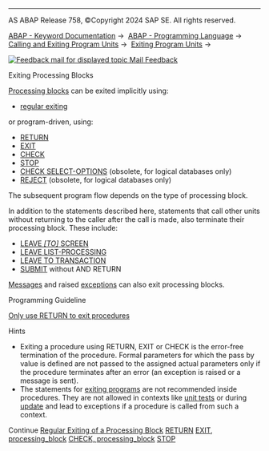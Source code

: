   

* * *

AS ABAP Release 758, ©Copyright 2024 SAP SE. All rights reserved.

[ABAP - Keyword Documentation](https://help.sap.com/doc/abapdocu_latest_index_htm/latest/en-US/abenabap.htm) →  [ABAP - Programming Language](https://help.sap.com/doc/abapdocu_latest_index_htm/latest/en-US/abenabap_reference.htm) →  [Calling and Exiting Program Units](https://help.sap.com/doc/abapdocu_latest_index_htm/latest/en-US/abenabap_execution.htm) →  [Exiting Program Units](https://help.sap.com/doc/abapdocu_latest_index_htm/latest/en-US/abenleave_program_units.htm) → 

 [![](Mail.gif?object=Mail.gif "Feedback mail for displayed topic") Mail Feedback](mailto:f1_help@sap.com?subject=Feedback%20on%20ABAP%20Documentation&body=Document:%20Exiting%20Processing%20Blocks%2C%20ABENLEAVE_PROCESSING_BLOCKS%2C%20758%0D%0A%0D%0AError:%0D%0A%0D%0A%0D%0A%0D%0ASuggestion%20for%20improvement:)

Exiting Processing Blocks

[Processing blocks](https://help.sap.com/doc/abapdocu_latest_index_htm/latest/en-US/abenprocessing_block_glosry.htm "Glossary Entry") can be exited implicitly using:

-   [regular exiting](https://help.sap.com/doc/abapdocu_latest_index_htm/latest/en-US/abenend_processing_blocks.htm)

or program-driven, using:

-   [RETURN](https://help.sap.com/doc/abapdocu_latest_index_htm/latest/en-US/abapreturn.htm)
-   [EXIT](https://help.sap.com/doc/abapdocu_latest_index_htm/latest/en-US/abapexit_processing_blocks.htm)
-   [CHECK](https://help.sap.com/doc/abapdocu_latest_index_htm/latest/en-US/abapcheck_processing_blocks.htm)
-   [STOP](https://help.sap.com/doc/abapdocu_latest_index_htm/latest/en-US/abapstop.htm)
-   [CHECK SELECT-OPTIONS](https://help.sap.com/doc/abapdocu_latest_index_htm/latest/en-US/abapcheck_select-options.htm) (obsolete, for logical databases only)
-   [REJECT](https://help.sap.com/doc/abapdocu_latest_index_htm/latest/en-US/abapreject.htm) (obsolete, for logical databases only)

The subsequent program flow depends on the type of processing block.

In addition to the statements described here, statements that call other units without returning to the caller after the call is made, also terminate their processing block. These include:

-   [LEAVE *\[*TO*\]* SCREEN](https://help.sap.com/doc/abapdocu_latest_index_htm/latest/en-US/abapleave_screen.htm)
-   [LEAVE LIST-PROCESSING](https://help.sap.com/doc/abapdocu_latest_index_htm/latest/en-US/abapleave_list-processing.htm)
-   [LEAVE TO TRANSACTION](https://help.sap.com/doc/abapdocu_latest_index_htm/latest/en-US/abapleave_to_transaction.htm)
-   [SUBMIT](https://help.sap.com/doc/abapdocu_latest_index_htm/latest/en-US/abapsubmit.htm) without AND RETURN

[Messages](https://help.sap.com/doc/abapdocu_latest_index_htm/latest/en-US/abenmessage_glosry.htm "Glossary Entry") and raised [exceptions](https://help.sap.com/doc/abapdocu_latest_index_htm/latest/en-US/abenexception_glosry.htm "Glossary Entry") can also exit processing blocks.

Programming Guideline

[Only use RETURN to exit procedures](https://help.sap.com/doc/abapdocu_latest_index_htm/latest/en-US/abenexit_procedure_guidl.htm "Guideline")

Hints

-   Exiting a procedure using RETURN, EXIT or CHECK is the error-free termination of the procedure. Formal parameters for which the pass by value is defined are not passed to the assigned actual parameters only if the procedure terminates after an error (an exception is raised or a message is sent).
-   The statements for [exiting programs](https://help.sap.com/doc/abapdocu_latest_index_htm/latest/en-US/abenabap_leave_program.htm) are not recommended inside procedures. They are not allowed in contexts like [unit tests](https://help.sap.com/doc/abapdocu_latest_index_htm/latest/en-US/abenunit_test_glosry.htm "Glossary Entry") or during [update](https://help.sap.com/doc/abapdocu_latest_index_htm/latest/en-US/abendb_commit_during_update.htm) and lead to exceptions if a procedure is called from such a context.

Continue
[Regular Exiting of a Processing Block](https://help.sap.com/doc/abapdocu_latest_index_htm/latest/en-US/abenend_processing_blocks.htm)
[RETURN](https://help.sap.com/doc/abapdocu_latest_index_htm/latest/en-US/abapreturn.htm)
[EXIT, processing\_block](https://help.sap.com/doc/abapdocu_latest_index_htm/latest/en-US/abapexit_processing_blocks.htm)
[CHECK, processing\_block](https://help.sap.com/doc/abapdocu_latest_index_htm/latest/en-US/abapcheck_processing_blocks.htm)
[STOP](https://help.sap.com/doc/abapdocu_latest_index_htm/latest/en-US/abapstop.htm)